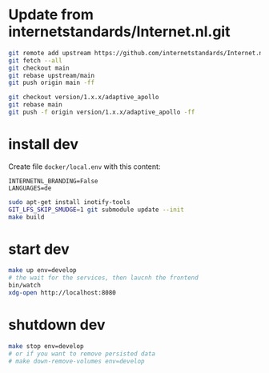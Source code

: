 # Update from internetstandards/Internet.nl.git  


```sh
git remote add upstream https://github.com/internetstandards/Internet.nl.git
git fetch --all
git checkout main
git rebase upstream/main
git push origin main -ff

git checkout version/1.x.x/adaptive_apollo
git rebase main
git push -f origin version/1.x.x/adaptive_apollo -ff
```

# install dev

Create file `docker/local.env` with this content:

```
INTERNETNL_BRANDING=False
LANGUAGES=de
```

```sh
sudo apt-get install inotify-tools
GIT_LFS_SKIP_SMUDGE=1 git submodule update --init
make build
```

# start dev

```sh
make up env=develop
# the wait for the services, then laucnh the frontend
bin/watch
xdg-open http://localhost:8080
```

# shutdown dev

```sh
make stop env=develop
# or if you want to remove persisted data
# make down-remove-volumes env=develop
```
